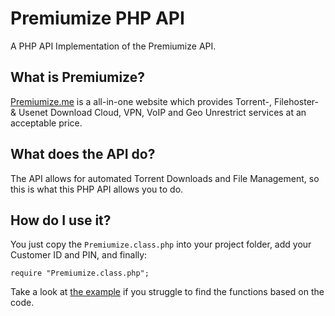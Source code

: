 # Premiumize PHP API

A PHP API Implementation of the Premiumize API.

## What is Premiumize?

[Premiumize.me](https://www.premiumize.me/ref/995270975) is a all-in-one website which provides Torrent-, Filehoster- & Usenet Download Cloud, VPN, VoIP and Geo Unrestrict services at an acceptable price.

## What does the API do?

The API allows for automated Torrent Downloads and File Management, so this is what this PHP API allows you to do.

## How do I use it?

You just copy the `Premiumize.class.php` into your project folder, add your Customer ID and PIN, and finally:

```require "Premiumize.class.php";```

Take a look at [the example](https://github.com/timmyrs/Premiumize-PHP-API/blob/master/Example.php) if you struggle to find the functions based on the code.
